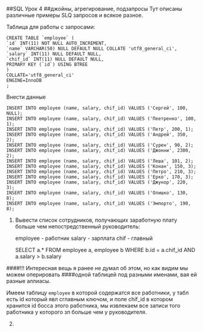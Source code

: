 ##SQL Урок 4
##джойны, агрегирование, подзапросы
Тут описаны различные примеры SLQ запросов и всякое разное.

Таблица для работы с запросами:

    CREATE TABLE `employee` (
    `id` INT(11) NOT NULL AUTO_INCREMENT,
    `name` VARCHAR(50) NULL DEFAULT NULL COLLATE 'utf8_general_ci',
    `salary` INT(11) NULL DEFAULT NULL,
    `chif_id` INT(11) NULL DEFAULT NULL,
    PRIMARY KEY (`id`) USING BTREE
    )
    COLLATE='utf8_general_ci'
    ENGINE=InnoDB
    ;



Внести данные

    INSERT INTO employee (name, salary, chif_id) VALUES ('Сергей', 100, NULL);
    INSERT INTO employee (name, salary, chif_id) VALUES ('Пеетренко', 100, 1);
    INSERT INTO employee (name, salary, chif_id) VALUES ('Петр', 200, 1);
    INSERT INTO employee (name, salary, chif_id) VALUES ('Андрей', 350, 2);
    INSERT INTO employee (name, salary, chif_id) VALUES ('Сурен', 90, 2);
    INSERT INTO employee (name, salary, chif_id) VALUES ('Джонни', 2300, 2);
    INSERT INTO employee (name, salary, chif_id) VALUES ('Леша', 101, 2);
    INSERT INTO employee (name, salary, chif_id) VALUES ('Конан', 150, 3);
    INSERT INTO employee (name, salary, chif_id) VALUES ('Петро', 210, 3);
    INSERT INTO employee (name, salary, chif_id) VALUES ('Ерко', 170, 3);
    INSERT INTO employee (name, salary, chif_id) VALUES ('Джунор', 220, 3);
    INSERT INTO employee (name, salary, chif_id) VALUES ('Олишко', 130, 8);
    INSERT INTO employee (name, salary, chif_id) VALUES ('Эмпорто', 190, 8);


1. Вывести список сотрудников, получающих заработную плату больше чем
непостредственный руководитель:


    employee - работник
    salary   - зарплата
    chif     - главный

    SELECT a.*
    FROM employee a, employee b
    WHERE b.id = a.chif_id
    AND a.salary > b.salary

####!!! Интересная вещь я ранее не думал об этом, но как видим мы можем оперировать
####одной таблицей под разными именами, вая ей разные аллиасы.

Имеем таблицу `employee` в которой содержатся все работники, у табл есть id который 
явл сглавным ключом, и поле chif_id в котором хранится id босса этого работника,
мы извлекаем все записи того работника у которого зп больше чем у руководителя.

2. 


